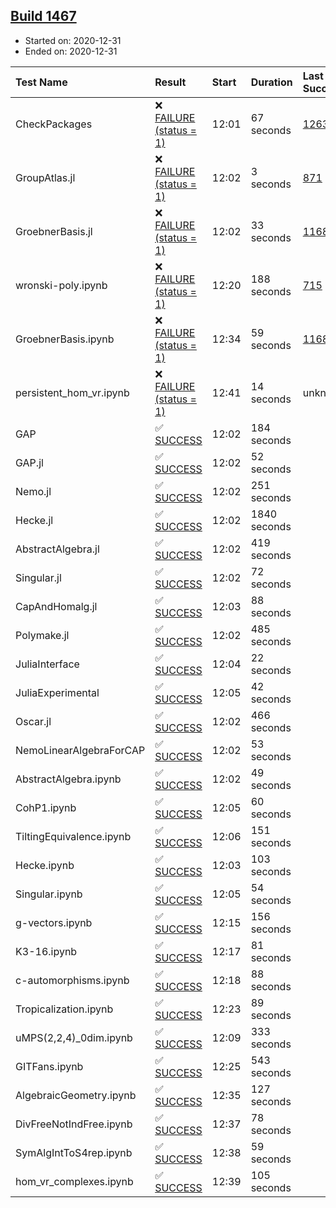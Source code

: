 ## [Build 1467](https://oscarci.mathematik.uni-kl.de/job/oscar-stable/1467/)

* Started on: 2020-12-31
* Ended on: 2020-12-31

| Test Name    | Result | Start | Duration | Last Success | First Failure |
|:-------------|:-------|:------|:---------|:-------------|:--------------|
| CheckPackages | ❌ [FAILURE (status = 1)](https://oscarci.mathematik.uni-kl.de/job/oscar-stable/1467/artifact/logs/build-1467/CheckPackages.log) | 12:01 | 67 seconds | [1263](https://oscarci.mathematik.uni-kl.de/job/oscar-stable/1263/) | [1264](https://oscarci.mathematik.uni-kl.de/job/oscar-stable/1264/) |
| GroupAtlas.jl | ❌ [FAILURE (status = 1)](https://oscarci.mathematik.uni-kl.de/job/oscar-stable/1467/artifact/logs/build-1467/GroupAtlas.jl.log) | 12:02 | 3 seconds | [871](https://oscarci.mathematik.uni-kl.de/job/oscar-stable/871/) | [872](https://oscarci.mathematik.uni-kl.de/job/oscar-stable/872/) |
| GroebnerBasis.jl | ❌ [FAILURE (status = 1)](https://oscarci.mathematik.uni-kl.de/job/oscar-stable/1467/artifact/logs/build-1467/GroebnerBasis.jl.log) | 12:02 | 33 seconds | [1168](https://oscarci.mathematik.uni-kl.de/job/oscar-stable/1168/) | [1169](https://oscarci.mathematik.uni-kl.de/job/oscar-stable/1169/) |
| wronski-poly.ipynb | ❌ [FAILURE (status = 1)](https://oscarci.mathematik.uni-kl.de/job/oscar-stable/1467/artifact/logs/build-1467/wronski-poly.ipynb.log) | 12:20 | 188 seconds | [715](https://oscarci.mathematik.uni-kl.de/job/oscar-stable/715/) | [716](https://oscarci.mathematik.uni-kl.de/job/oscar-stable/716/) |
| GroebnerBasis.ipynb | ❌ [FAILURE (status = 1)](https://oscarci.mathematik.uni-kl.de/job/oscar-stable/1467/artifact/logs/build-1467/GroebnerBasis.ipynb.log) | 12:34 | 59 seconds | [1168](https://oscarci.mathematik.uni-kl.de/job/oscar-stable/1168/) | [1169](https://oscarci.mathematik.uni-kl.de/job/oscar-stable/1169/) |
| persistent_hom_vr.ipynb | ❌ [FAILURE (status = 1)](https://oscarci.mathematik.uni-kl.de/job/oscar-stable/1467/artifact/logs/build-1467/persistent_hom_vr.ipynb.log) | 12:41 | 14 seconds | unknown | unknown |
| GAP | ✅ [SUCCESS](https://oscarci.mathematik.uni-kl.de/job/oscar-stable/1467/artifact/logs/build-1467/GAP.log) | 12:02 | 184 seconds |  |  |
| GAP.jl | ✅ [SUCCESS](https://oscarci.mathematik.uni-kl.de/job/oscar-stable/1467/artifact/logs/build-1467/GAP.jl.log) | 12:02 | 52 seconds |  |  |
| Nemo.jl | ✅ [SUCCESS](https://oscarci.mathematik.uni-kl.de/job/oscar-stable/1467/artifact/logs/build-1467/Nemo.jl.log) | 12:02 | 251 seconds |  |  |
| Hecke.jl | ✅ [SUCCESS](https://oscarci.mathematik.uni-kl.de/job/oscar-stable/1467/artifact/logs/build-1467/Hecke.jl.log) | 12:02 | 1840 seconds |  |  |
| AbstractAlgebra.jl | ✅ [SUCCESS](https://oscarci.mathematik.uni-kl.de/job/oscar-stable/1467/artifact/logs/build-1467/AbstractAlgebra.jl.log) | 12:02 | 419 seconds |  |  |
| Singular.jl | ✅ [SUCCESS](https://oscarci.mathematik.uni-kl.de/job/oscar-stable/1467/artifact/logs/build-1467/Singular.jl.log) | 12:02 | 72 seconds |  |  |
| CapAndHomalg.jl | ✅ [SUCCESS](https://oscarci.mathematik.uni-kl.de/job/oscar-stable/1467/artifact/logs/build-1467/CapAndHomalg.jl.log) | 12:03 | 88 seconds |  |  |
| Polymake.jl | ✅ [SUCCESS](https://oscarci.mathematik.uni-kl.de/job/oscar-stable/1467/artifact/logs/build-1467/Polymake.jl.log) | 12:02 | 485 seconds |  |  |
| JuliaInterface | ✅ [SUCCESS](https://oscarci.mathematik.uni-kl.de/job/oscar-stable/1467/artifact/logs/build-1467/JuliaInterface.log) | 12:04 | 22 seconds |  |  |
| JuliaExperimental | ✅ [SUCCESS](https://oscarci.mathematik.uni-kl.de/job/oscar-stable/1467/artifact/logs/build-1467/JuliaExperimental.log) | 12:05 | 42 seconds |  |  |
| Oscar.jl | ✅ [SUCCESS](https://oscarci.mathematik.uni-kl.de/job/oscar-stable/1467/artifact/logs/build-1467/Oscar.jl.log) | 12:02 | 466 seconds |  |  |
| NemoLinearAlgebraForCAP | ✅ [SUCCESS](https://oscarci.mathematik.uni-kl.de/job/oscar-stable/1467/artifact/logs/build-1467/NemoLinearAlgebraForCAP.log) | 12:02 | 53 seconds |  |  |
| AbstractAlgebra.ipynb | ✅ [SUCCESS](https://oscarci.mathematik.uni-kl.de/job/oscar-stable/1467/artifact/logs/build-1467/AbstractAlgebra.ipynb.log) | 12:02 | 49 seconds |  |  |
| CohP1.ipynb | ✅ [SUCCESS](https://oscarci.mathematik.uni-kl.de/job/oscar-stable/1467/artifact/logs/build-1467/CohP1.ipynb.log) | 12:05 | 60 seconds |  |  |
| TiltingEquivalence.ipynb | ✅ [SUCCESS](https://oscarci.mathematik.uni-kl.de/job/oscar-stable/1467/artifact/logs/build-1467/TiltingEquivalence.ipynb.log) | 12:06 | 151 seconds |  |  |
| Hecke.ipynb | ✅ [SUCCESS](https://oscarci.mathematik.uni-kl.de/job/oscar-stable/1467/artifact/logs/build-1467/Hecke.ipynb.log) | 12:03 | 103 seconds |  |  |
| Singular.ipynb | ✅ [SUCCESS](https://oscarci.mathematik.uni-kl.de/job/oscar-stable/1467/artifact/logs/build-1467/Singular.ipynb.log) | 12:05 | 54 seconds |  |  |
| g-vectors.ipynb | ✅ [SUCCESS](https://oscarci.mathematik.uni-kl.de/job/oscar-stable/1467/artifact/logs/build-1467/g-vectors.ipynb.log) | 12:15 | 156 seconds |  |  |
| K3-16.ipynb | ✅ [SUCCESS](https://oscarci.mathematik.uni-kl.de/job/oscar-stable/1467/artifact/logs/build-1467/K3-16.ipynb.log) | 12:17 | 81 seconds |  |  |
| c-automorphisms.ipynb | ✅ [SUCCESS](https://oscarci.mathematik.uni-kl.de/job/oscar-stable/1467/artifact/logs/build-1467/c-automorphisms.ipynb.log) | 12:18 | 88 seconds |  |  |
| Tropicalization.ipynb | ✅ [SUCCESS](https://oscarci.mathematik.uni-kl.de/job/oscar-stable/1467/artifact/logs/build-1467/Tropicalization.ipynb.log) | 12:23 | 89 seconds |  |  |
| uMPS(2,2,4)_0dim.ipynb | ✅ [SUCCESS](https://oscarci.mathematik.uni-kl.de/job/oscar-stable/1467/artifact/logs/build-1467/uMPS-2-2-4-_0dim.ipynb.log) | 12:09 | 333 seconds |  |  |
| GITFans.ipynb | ✅ [SUCCESS](https://oscarci.mathematik.uni-kl.de/job/oscar-stable/1467/artifact/logs/build-1467/GITFans.ipynb.log) | 12:25 | 543 seconds |  |  |
| AlgebraicGeometry.ipynb | ✅ [SUCCESS](https://oscarci.mathematik.uni-kl.de/job/oscar-stable/1467/artifact/logs/build-1467/AlgebraicGeometry.ipynb.log) | 12:35 | 127 seconds |  |  |
| DivFreeNotIndFree.ipynb | ✅ [SUCCESS](https://oscarci.mathematik.uni-kl.de/job/oscar-stable/1467/artifact/logs/build-1467/DivFreeNotIndFree.ipynb.log) | 12:37 | 78 seconds |  |  |
| SymAlgIntToS4rep.ipynb | ✅ [SUCCESS](https://oscarci.mathematik.uni-kl.de/job/oscar-stable/1467/artifact/logs/build-1467/SymAlgIntToS4rep.ipynb.log) | 12:38 | 59 seconds |  |  |
| hom_vr_complexes.ipynb | ✅ [SUCCESS](https://oscarci.mathematik.uni-kl.de/job/oscar-stable/1467/artifact/logs/build-1467/hom_vr_complexes.ipynb.log) | 12:39 | 105 seconds |  |  |
